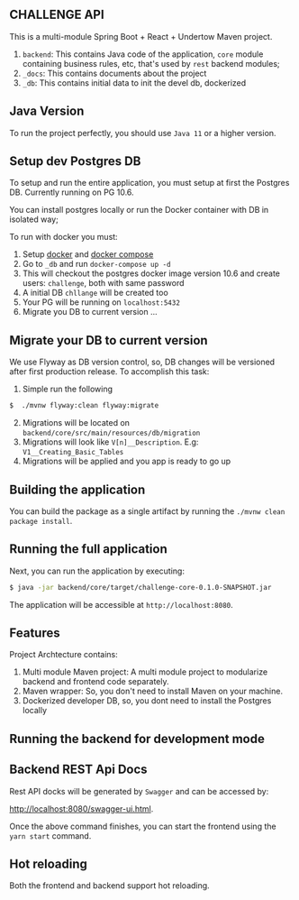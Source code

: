 CHALLENGE API
-----

This is a multi-module Spring Boot + React + Undertow Maven project. 

1. `backend`: This contains Java code of the application, `core` module containing business rules, etc, that's used by `rest` backend modules;  
3.  `_docs`: This contains documents about the project
4.  `_db`: This contains initial data to init the devel db, dockerized

## Java Version

To run the project perfectly, you should use `Java 11` or a higher version.

## Setup dev Postgres DB

To setup and run the entire application, you must setup at first the Postgres DB.
Currently running on PG 10.6.

You can install postgres locally or run the Docker container with DB in isolated way;

To run with docker you must:

1. Setup [docker](https://docs.docker.com/install/linux/docker-ce/ubuntu/) and [docker compose](https://docs.docker.com/compose/install/)
2. Go to `_db` and run `docker-compose up -d`
3. This will checkout the postgres docker image version 10.6 and create users: `challenge`, both with same password
4. A initial DB `chllange` will be created too 
3. Your PG will be running on `localhost:5432`
4. Migrate you DB to current version ...


## Migrate your DB to current version

We use Flyway as DB version control, so, DB changes will be versioned after first production release.
To accomplish this task:

1. Simple run the following

```bash
$  ./mvnw flyway:clean flyway:migrate
```

2. Migrations will be located on `backend/core/src/main/resources/db/migration`
3. Migrations will look like `V[n]__Description`. E.g: `V1__Creating_Basic_Tables`
4. Migrations will be applied and you app is ready to go up

## Building the application

You can build the package as a single artifact by running the `./mvnw clean package install`.


## Running the full application

Next, you can run the application by executing:

```bash
$ java -jar backend/core/target/challenge-core-0.1.0-SNAPSHOT.jar
```

The application will be accessible at `http://localhost:8080`.

## Features

Project Archtecture contains:

1. Multi module Maven project: A multi module project to modularize backend and frontend code separately.
2. Maven wrapper: So, you don't need to install Maven on your machine.
3. Dockerized developer DB, so, you dont need to install the Postgres locally

## Running the backend for development mode

## Backend REST Api Docs

Rest API docks will be generated by `Swagger` and can be accessed by:

[http://localhost:8080/swagger-ui.html](http://localhost:8080/swagger-ui.html).

Once the above command finishes, you can start the frontend using the `yarn start` command.

## Hot reloading

Both the frontend and backend support hot reloading.
